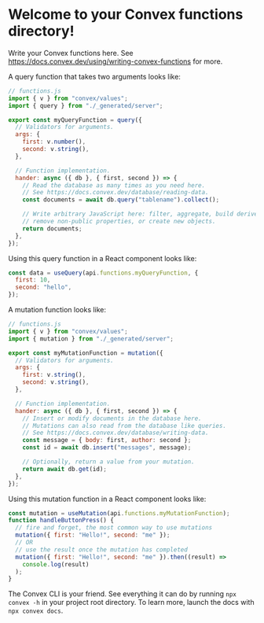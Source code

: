 # Welcome to your Convex functions directory!

Write your Convex functions here. See
https://docs.convex.dev/using/writing-convex-functions for more.

A query function that takes two arguments looks like:

```javascript
// functions.js
import { v } from "convex/values";
import { query } from "./_generated/server";

export const myQueryFunction = query({
  // Validators for arguments.
  args: {
    first: v.number(),
    second: v.string(),
  },

  // Function implementation.
  hander: async ({ db }, { first, second }) => {
    // Read the database as many times as you need here.
    // See https://docs.convex.dev/database/reading-data.
    const documents = await db.query("tablename").collect();

    // Write arbitrary JavaScript here: filter, aggregate, build derived data,
    // remove non-public properties, or create new objects.
    return documents;
  },
});
```

Using this query function in a React component looks like:

```javascript
const data = useQuery(api.functions.myQueryFunction, {
  first: 10,
  second: "hello",
});
```

A mutation function looks like:

```javascript
// functions.js
import { v } from "convex/values";
import { mutation } from "./_generated/server";

export const myMutationFunction = mutation({
  // Validators for arguments.
  args: {
    first: v.string(),
    second: v.string(),
  },

  // Function implementation.
  hander: async ({ db }, { first, second }) => {
    // Insert or modify documents in the database here.
    // Mutations can also read from the database like queries.
    // See https://docs.convex.dev/database/writing-data.
    const message = { body: first, author: second };
    const id = await db.insert("messages", message);

    // Optionally, return a value from your mutation.
    return await db.get(id);
  },
});
```

Using this mutation function in a React component looks like:

```javascript
const mutation = useMutation(api.functions.myMutationFunction);
function handleButtonPress() {
  // fire and forget, the most common way to use mutations
  mutation({ first: "Hello!", second: "me" });
  // OR
  // use the result once the mutation has completed
  mutation({ first: "Hello!", second: "me" }).then((result) =>
    console.log(result)
  );
}
```

The Convex CLI is your friend. See everything it can do by running
`npx convex -h` in your project root directory. To learn more, launch the docs
with `npx convex docs`.
